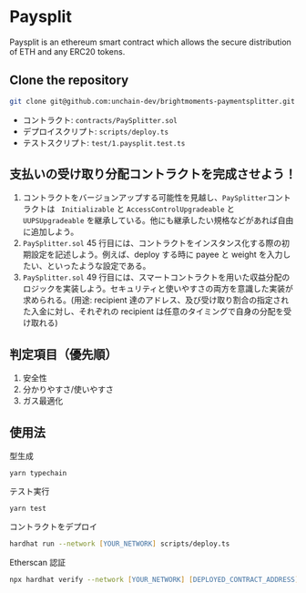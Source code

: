 # Paysplit

Paysplit is an ethereum smart contract which allows the secure distribution of ETH and any ERC20 tokens.

## Clone the repository

```zsh
git clone git@github.com:unchain-dev/brightmoments-paymentsplitter.git
```

- コントラクト: `contracts/PaySplitter.sol`
- デプロイスクリプト: `scripts/deploy.ts`
- テストスクリプト: `test/1.paysplit.test.ts`

## 支払いの受け取り分配コントラクトを完成させよう！

1. コントラクトをバージョンアップする可能性を見越し、`PaySplitter`コントラクトは ` Initializable` と `AccessControlUpgradeable` と `UUPSUpgradeable` を継承している。他にも継承したい規格などがあれば自由に追加しよう。
2. `PaySplitter.sol` 45 行目には、コントラクトをインスタンス化する際の初期設定を記述しよう。例えば、deploy する時に payee と weight を入力したい、といったような設定である。
3. `PaySplitter.sol` 49 行目には、スマートコントラクトを用いた収益分配のロジックを実装しよう。セキュリティと使いやすさの両方を意識した実装が求められる。(用途: recipient 達のアドレス、及び受け取り割合の指定された入金に対し、それぞれの recipient は任意のタイミングで自身の分配を受け取れる)

## 判定項目（優先順）

1. 安全性
2. 分かりやすさ/使いやすさ
3. ガス最適化

## 使用法

型生成

```
yarn typechain
```

テスト実行

```
yarn test
```

コントラクトをデプロイ

```zsh
hardhat run --network [YOUR_NETWORK] scripts/deploy.ts
```

Etherscan 認証

```zsh
npx hardhat verify --network [YOUR_NETWORK] [DEPLOYED_CONTRACT_ADDRESS]
```
